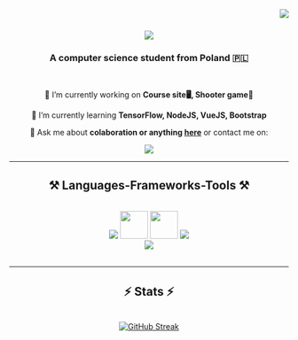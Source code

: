 <img align="right" src="https://visitor-badge.laobi.icu/badge?page_id=resvith.resvith" />

<h1 align="center">
    <img src="https://readme-typing-svg.herokuapp.com/?font=Righteous&size=35&center=true&vCenter=true&width=500&height=70&duration=4000&lines=Hi+There!+👋;+I'm+Kamil+Szot!;" />
</h1>

<h3 align="center">A computer science student from Poland 🇵🇱</h3>

<br/>

<div align="center">
 
 🔭 I’m currently working on **Course site🖥️, Shooter game🔫**
 
 🌱 I’m currently learning **TensorFlow, NodeJS, VueJS, Bootstrap**

💬 Ask me about **colaboration or anything [here](https://github.com/resvith/resvith/issues)** or contact me on:

 </div>
 
<div align="center"> 
  <a href="mailto:kamilszot404@gmail.com">
    <img src="https://img.shields.io/badge/Gmail-333333?style=for-the-badge&logo=gmail&logoColor=red" />
  </a>
</div>

 <hr/>
 
<h2 align="center">⚒️ Languages-Frameworks-Tools ⚒️</h2>
<br/>
<div align="center">
    <img src="https://skillicons.dev/icons?i=python,cs,unity" />
    <img width=50 height=50 src="https://github.com/get-icon/geticon/blob/master/icons/numpy-icon.svg" />
    <img width=50 height=50 src="https://github.com/get-icon/geticon/blob/master/icons/pandas-icon.svg" />
    <img src="https://skillicons.dev/icons?i=scikitlearn,github,git,ai" /><br/>
    <img src="https://skillicons.dev/icons?i=mysql,postgres,cpp,js,html,css,vscode" /><br/>
</div>

<br/>
<hr/>

<h2 align="center">⚡ Stats ⚡</h2>
<br/>
<div align=center>
  <a href="https://git.io/streak-stats"><img src="https://streak-stats.demolab.com?user=resvith&theme=dark" alt="GitHub Streak" /></a>
</div>

<br/><br/>
